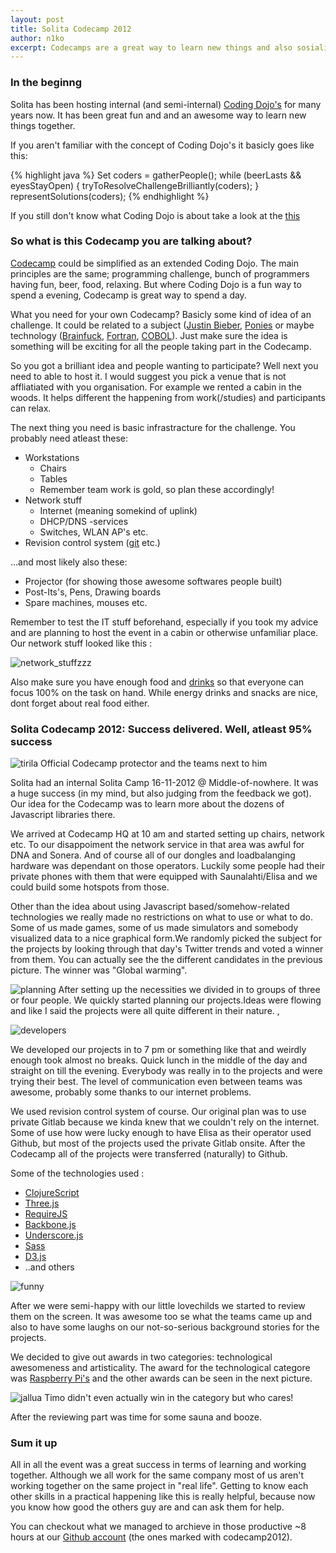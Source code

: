 ```yaml
---
layout: post
title: Solita Codecamp 2012
author: n1ko
excerpt: Codecamps are a great way to learn new things and also sosialize with your mates. Solita hosted it's first internal Codecamp november 2012 and it was a great success!
---
```


### In the beginng ###

Solita has been hosting internal (and semi-internal) [Coding Dojo's](http://codingdojo.org/cgi-bin/wiki.pl?WhatIsCodingDojo) for many years now. It has been great fun and and an awesome way to learn new things together.

If you aren't familiar with the concept of Coding Dojo's it basicly goes like this:

{% highlight java %}
Set<Programmers> coders = gatherPeople();
while (beerLasts && eyesStayOpen) {
	tryToResolveChallengeBrilliantly(coders);
}
representSolutions(coders);
{% endhighlight %}

If you still don't know what Coding Dojo is about take a look at the [this](http://codingdojo.org/cgi-bin/wiki.pl?WhatIsCodingDojo)

### So what is this Codecamp you are talking about? ###

[Codecamp](http://en.wikipedia.org/wiki/Code_Camp) could be simplified as an extended Coding Dojo. The main principles are the same; programming challenge, bunch of programmers having fun, beer, food, relaxing. But where Coding Dojo is a fun way to spend a evening, Codecamp is great way to spend a day. 

What you need for your own Codecamp? Basicly some kind of idea of an challenge. It could be related to a subject ([Justin Bieber](http://www.justinbiebermusic.com), [Ponies](http://www.hasbro.com/mylittlepony) or maybe technology ([Brainfuck](http://esolangs.org/wiki/brainfuck), [Fortran](http://www.fortran.com/), [COBOL](http://www.webopedia.com/TERM/C/COBOL.html)). Just make sure the idea is something will be exciting for all the people taking part in the Codecamp.

So you got a brilliant idea and people wanting to participate? Well next you need to able to host it. I would suggest you pick a venue that is not affliatiated with you organisation. For example we rented a cabin in the woods. It helps different the happening from work(/studies) and participants can relax.

The next thing you need is basic infrastracture for the challenge. You probably need atleast these:

* Workstations 
	* Chairs
	* Tables
	* Remember team work is gold, so plan these accordingly!
* Network stuff
	* Internet (meaning somekind of uplink)
	* DHCP/DNS -services
	* Switches, WLAN AP's etc.	
* Revision control system ([git](http://git-scm.com/) etc.)

...and most likely also these:

* Projector (for showing those awesome softwares people built)
* Post-Its's, Pens, Drawing boards
* Spare machines, mouses etc. 

Remember to test the IT stuff beforehand, especially if you took my advice and are planning to host the event in a cabin or otherwise unfamiliar place. Our network stuff looked like this :

![network_stuffzzz](/img/codecamp/codecamp_interweb.jpg)


Also make sure you have enough food and [drinks](http://xkcd.com/323/) so that everyone can focus 100% on the task on hand. While energy drinks and snacks are nice, dont forget about real food either.

### Solita Codecamp 2012: Success delivered. Well, atleast 95% success ###

![tirila](/img/codecamp/ascii_tirila.jpg)
Official Codecamp protector and the teams next to him

Solita had an internal Solita Camp 16-11-2012 @ Middle-of-nowhere. It was a huge success (in my mind, but also judging from the feedback we got). Our idea for the Codecamp was to learn more about the dozens of Javascript libraries there.

We arrived at Codecamp HQ at 10 am and started setting up chairs, network etc. To our disappoiment the network service in that area was awful for DNA and Sonera. And of course all of our dongles and loadbalanging hardware was dependant on those operators. Luckily some people had their private phones with them that were equipped with Saunalahti/Elisa and we could build some hotspots from those. 

Other than the idea about using Javascript based/somehow-related technologies we really made no restrictions on what to use or what to do. Some of us made games, some of us made simulators and somebody visualized data to a nice graphical form.We randomly picked the subject for the projects by looking through that day's Twitter trends and voted a winner from them. You can actually see the the different candidates in the previous picture. The winner was "Global warming". 

![planning](/img/codecamp/concept.jpg)
After setting up the necessities we divided in to groups of three or four people. We quickly started planning our projects.Ideas were flowing and like I said the projects were all quite different in their nature. ,

![developers](/img/codecamp/developersdevelopersdevelopers.jpg)

We developed our projects in to 7 pm or something like that and weirdly enough took almost no breaks. Quick lunch in the middle of the day and straight on till the evening. Everybody was really in to the projects and were trying their best. The level of communication even between teams was awesome, probably some thanks to our internet problems.

We used revision control system of course. Our original plan was to use private Gitlab because we kinda knew that we couldn't rely on the internet. Some of use how were lucky enough to have Elisa as their operator used Github, but most of the projects used the private Gitlab onsite. After the Codecamp all of the projects were transferred (naturally) to Github.

Some of the technologies used :

* [ClojureScript](https://github.com/clojure/clojurescript)
* [Three.js](https://github.com/mrdoob/three.js/)
* [RequireJS](http://requirejs.org/)
* [Backbone.js](http://backbonejs.org/)
* [Underscore.js](http://underscorejs.org/)
* [Sass](http://sass-lang.com/)
* [D3.js](http://d3js.org/)
* ..and others

![funny](/img/codecamp/very_funny.jpg)

After we were semi-happy with our little lovechilds we started to review them on the screen. It was awesome too se what the teams came up and also to have some laughs on our not-so-serious background stories for the projects. 

We decided to give out awards in two categories: technological awesomeness and artisticality. The award for the technological categore was [Raspberry Pi's](http://www.raspberrypi.org/) and the other awards can be seen in the next picture.

![jallua](/img/codecamp/timo_juo_jallua.jpg)
Timo didn't even actually win in the category but who cares!

After the reviewing part was time for some sauna and booze. 

### Sum it up ###

All in all the event was a great success in terms of learning and working together. Although we all work for the same company most of us aren't working together on the same project in "real life". Getting to know each other skills in a practical happening like this is really helpful, because now you know how good the others guy are and can ask them for help.

You can checkout what we managed to archieve in those productive ~8 hours at our [Github account](https://github.com/solita) (the ones marked with codecamp2012).









